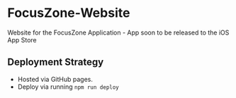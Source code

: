 # FocusZone-Website
Website for the FocusZone Application - App soon to be released to the iOS App Store

## Deployment Strategy
- Hosted via GitHub pages.
- Deploy via running `npm run deploy`
